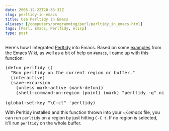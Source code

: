 ```yaml
--- 
date: 2005-12-22T20:38:32Z
slug: perltidy-in-emacs
title: Use Perltidy in Emacs
aliases: [/computers/programming/perl/perltidy_in_emacs.html]
tags: [Perl, Emacs, Perltidy, elisp]
type: post
---
```


<p>Here's how I integrated <a href="http://search.cpan.org/dist/Perl-Tidy" title="Perltidy on CPAN">Perltidy</a> into Emacs. Based on some <a href="http://www.emacswiki.org/cgi-bin/wiki/CPerlMode" title="CPerlMode on Emacs Wiki, including Perltidy examples">examples</a> from the Emacs Wiki, as well as a bit of help on <code>#emacs</code>, I came up with this function:</p>

<pre>
(defun perltidy ()
  &quot;Run perltidy on the current region or buffer.&quot;
  (interactive)
  (save-excursion
    (unless mark-active (mark-defun))
    (shell-command-on-region (point) (mark) &quot;perltidy -q&quot; nil t)))

(global-set-key &quot;\C-ct&quot; &#x0027;perltidy)
</pre>

<p>With Perltidy installed and this function thrown into your <em>~/.emacs</em> file, you can run <code>perltidy</code> on a region by just hitting <code>C-C t</code>. If no region is selected, it'll run <code>perltidy</code> on the whole buffer.</p>
